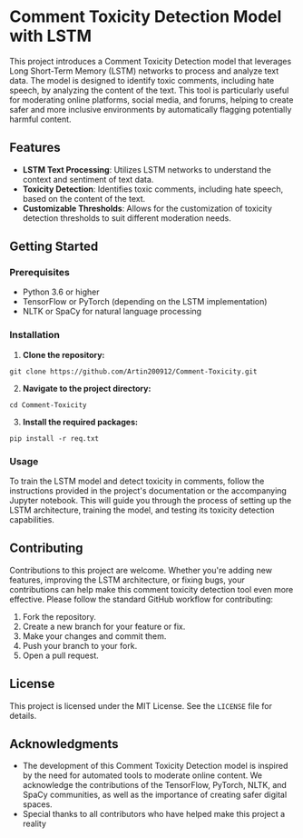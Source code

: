 # Comment Toxicity Detection Model with LSTM

This project introduces a Comment Toxicity Detection model that leverages Long Short-Term Memory (LSTM) networks to process and analyze text data. The model is designed to identify toxic comments, including hate speech, by analyzing the content of the text. This tool is particularly useful for moderating online platforms, social media, and forums, helping to create safer and more inclusive environments by automatically flagging potentially harmful content.

## Features

- **LSTM Text Processing**: Utilizes LSTM networks to understand the context and sentiment of text data.
- **Toxicity Detection**: Identifies toxic comments, including hate speech, based on the content of the text.
- **Customizable Thresholds**: Allows for the customization of toxicity detection thresholds to suit different moderation needs.

## Getting Started

### Prerequisites

- Python 3.6 or higher
- TensorFlow or PyTorch (depending on the LSTM implementation)
- NLTK or SpaCy for natural language processing

### Installation

1. **Clone the repository:**
```
git clone https://github.com/Artin200912/Comment-Toxicity.git
```
2. **Navigate to the project directory:**
```
cd Comment-Toxicity
```
3. **Install the required packages:**
```
pip install -r req.txt
```
### Usage

To train the LSTM model and detect toxicity in comments, follow the instructions provided in the project's documentation or the accompanying Jupyter notebook. This will guide you through the process of setting up the LSTM architecture, training the model, and testing its toxicity detection capabilities.

## Contributing

Contributions to this project are welcome. Whether you're adding new features, improving the LSTM architecture, or fixing bugs, your contributions can help make this comment toxicity detection tool even more effective. Please follow the standard GitHub workflow for contributing:

1. Fork the repository.
2. Create a new branch for your feature or fix.
3. Make your changes and commit them.
4. Push your branch to your fork.
5. Open a pull request.

## License

This project is licensed under the MIT License. See the `LICENSE` file for details.

## Acknowledgments

- The development of this Comment Toxicity Detection model is inspired by the need for automated tools to moderate online content. We acknowledge the contributions of the TensorFlow, PyTorch, NLTK, and SpaCy communities, as well as the importance of creating safer digital spaces.
- Special thanks to all contributors who have helped make this project a reality
